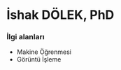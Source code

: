 # İshak DÖLEK, PhD
<h3> İlgi alanları </h3>
<ul> 
<li>Makine Öğrenmesi </li>
<li>Görüntü İşleme </li>
</ul>

